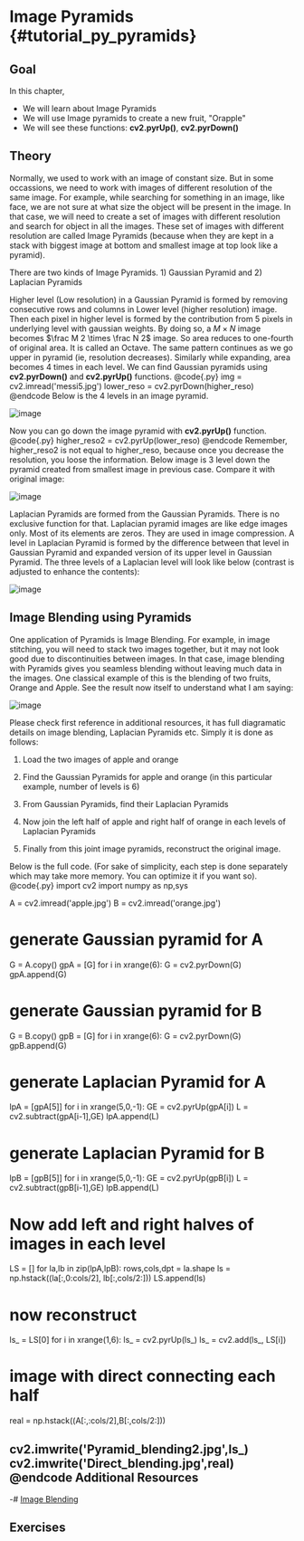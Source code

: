 Image Pyramids {#tutorial_py_pyramids}
==============

Goal
----

In this chapter,
-   We will learn about Image Pyramids
-   We will use Image pyramids to create a new fruit, "Orapple"
-   We will see these functions: **cv2.pyrUp()**, **cv2.pyrDown()**

Theory
------

Normally, we used to work with an image of constant size. But in some occassions, we need to work with images of different resolution of the same image. For example, while searching for something in an image, like face, we are not sure at what size the object will be present in the image. In that case, we will need to create a set of images with different resolution and search for object in all the images. These set of images with different resolution are called Image Pyramids (because when they are kept in a stack with biggest image at bottom and smallest image at top look like a pyramid).

There are two kinds of Image Pyramids. 1) Gaussian Pyramid and 2) Laplacian Pyramids

Higher level (Low resolution) in a Gaussian Pyramid is formed by removing consecutive rows and columns in Lower level (higher resolution) image. Then each pixel in higher level is formed by the contribution from 5 pixels in underlying level with gaussian weights. By doing so, a $M \times N$ image becomes $\frac M 2 \times \frac N 2$ image. So area reduces to one-fourth of original area. It is called an Octave. The same pattern continues as we go upper in pyramid (ie, resolution decreases). Similarly while expanding, area becomes 4 times in each level. We can find Gaussian pyramids using
**cv2.pyrDown()** and **cv2.pyrUp()** functions.
@code{.py}
img = cv2.imread('messi5.jpg')
lower_reso = cv2.pyrDown(higher_reso)
@endcode
Below is the 4 levels in an image pyramid.

![image](images/messipyr.jpg)

Now you can go down the image pyramid with **cv2.pyrUp()** function.
@code{.py}
higher_reso2 = cv2.pyrUp(lower_reso)
@endcode
Remember, higher_reso2 is not equal to higher_reso, because once you decrease the resolution, you loose the information. Below image is 3 level down the pyramid created from smallest image in previous case. Compare it with original image:

![image](images/messiup.jpg)

Laplacian Pyramids are formed from the Gaussian Pyramids. There is no exclusive function for that. Laplacian pyramid images are like edge images only. Most of its elements are zeros. They are used in image compression. A level in Laplacian Pyramid is formed by the difference between that level in Gaussian Pyramid and expanded version of its upper level in Gaussian Pyramid. The three levels of a Laplacian level will look like below (contrast is adjusted to enhance the contents):

![image](images/lap.jpg)

Image Blending using Pyramids
-----------------------------

One application of Pyramids is Image Blending. For example, in image stitching, you will need to stack two images together, but it may not look good due to discontinuities between images. In that case, image blending with Pyramids gives you seamless blending without leaving much data in the images. One classical example of this is the blending of two fruits, Orange and Apple. See the result now itself to understand what I am saying:

![image](images/orapple.jpg)

Please check first reference in additional resources, it has full diagramatic details on image blending, Laplacian Pyramids etc. Simply it is done as follows:

1. Load the two images of apple and orange

2.  Find the Gaussian Pyramids for apple and orange (in this particular example, number of levels
    is 6)
3.  From Gaussian Pyramids, find their Laplacian Pyramids
4.  Now join the left half of apple and right half of orange in each levels of Laplacian Pyramids
5.  Finally from this joint image pyramids, reconstruct the original image.

Below is the full code. (For sake of simplicity, each step is done separately which may take more
memory. You can optimize it if you want so).
@code{.py}
import cv2
import numpy as np,sys

A = cv2.imread('apple.jpg')
B = cv2.imread('orange.jpg')

# generate Gaussian pyramid for A
G = A.copy()
gpA = [G]
for i in xrange(6):
    G = cv2.pyrDown(G)
    gpA.append(G)

# generate Gaussian pyramid for B
G = B.copy()
gpB = [G]
for i in xrange(6):
    G = cv2.pyrDown(G)
    gpB.append(G)

# generate Laplacian Pyramid for A
lpA = [gpA[5]]
for i in xrange(5,0,-1):
    GE = cv2.pyrUp(gpA[i])
    L = cv2.subtract(gpA[i-1],GE)
    lpA.append(L)

# generate Laplacian Pyramid for B
lpB = [gpB[5]]
for i in xrange(5,0,-1):
    GE = cv2.pyrUp(gpB[i])
    L = cv2.subtract(gpB[i-1],GE)
    lpB.append(L)

# Now add left and right halves of images in each level
LS = []
for la,lb in zip(lpA,lpB):
    rows,cols,dpt = la.shape
    ls = np.hstack((la[:,0:cols/2], lb[:,cols/2:]))
    LS.append(ls)

# now reconstruct
ls_ = LS[0]
for i in xrange(1,6):
    ls_ = cv2.pyrUp(ls_)
    ls_ = cv2.add(ls_, LS[i])

# image with direct connecting each half
real = np.hstack((A[:,:cols/2],B[:,cols/2:]))

cv2.imwrite('Pyramid_blending2.jpg',ls_)
cv2.imwrite('Direct_blending.jpg',real)
@endcode
Additional Resources
--------------------

-#  [Image Blending](http://pages.cs.wisc.edu/~csverma/CS766_09/ImageMosaic/imagemosaic.html)

Exercises
---------
